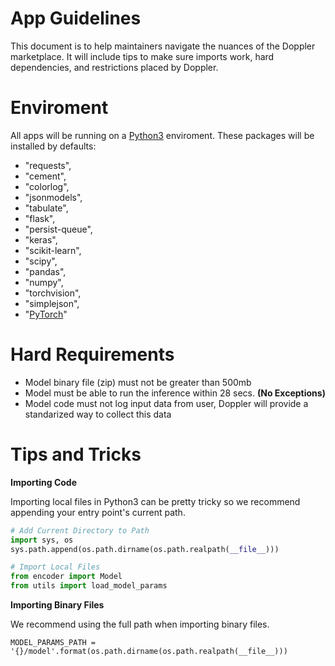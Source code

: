 # App Guidelines

This document is to help maintainers navigate the nuances of the Doppler marketplace. It will include tips to make sure imports work, hard dependencies, and restrictions placed by Doppler.


# Enviroment

All apps will be running on a [Python3](https://docs.python.org/3/) enviroment. These packages will be installed by defaults:
  - "requests",
  - "cement",
  - "colorlog",
  - "jsonmodels",
  - "tabulate",
  - "flask",
  - "persist-queue",
  - "keras",
  - "scikit-learn",
  - "scipy",
  - "pandas",
  - "numpy",
  - "torchvision",
  - "simplejson",
  - "[PyTorch](http://download.pytorch.org/whl/cu91/torch-0.3.1-cp35-cp35m-linux_x86_64.whl)"


# Hard Requirements

  - Model binary file (zip) must not be greater than 500mb
  - Model must be able to run the inference within 28 secs. **(No Exceptions)**
  - Model code must not log input data from user, Doppler will provide a standarized way to collect this data
  
# Tips and Tricks

**Importing Code**

Importing local files in Python3 can be pretty tricky so we recommend appending your entry point's current path.

``` py
# Add Current Directory to Path
import sys, os
sys.path.append(os.path.dirname(os.path.realpath(__file__)))

# Import Local Files
from encoder import Model
from utils import load_model_params
```

**Importing Binary Files**

We recommend using the full path when importing binary files.

```
MODEL_PARAMS_PATH = '{}/model'.format(os.path.dirname(os.path.realpath(__file__)))
```
  
